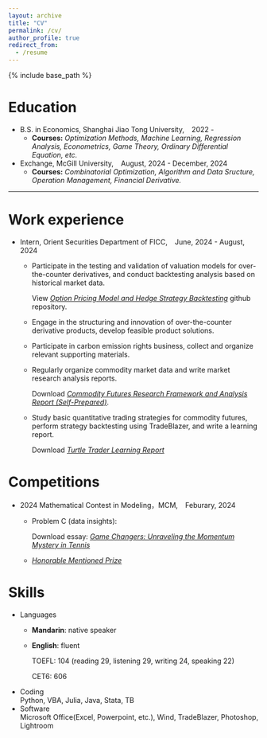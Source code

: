 ```yaml
---
layout: archive
title: "CV"
permalink: /cv/
author_profile: true
redirect_from:
  - /resume
---
```


{% include base_path %}

Education
======
* B.S. in Economics, Shanghai Jiao Tong University, &ensp; 2022 -
  * **Courses:** _Optimization Methods, Machine Learning, Regression Analysis, Econometrics, Game Theory, Ordinary Differential Equation, etc._
* Exchange, McGill University, &ensp; August, 2024 - December, 2024
  * **Courses:** _Combinatorial Optimization, Algorithm and Data Sructure, Operation Management, Financial Derivative._

---

Work experience
======
* Intern, Orient Securities Department of FICC, &ensp; June, 2024 - August, 2024
  * Participate in the testing and validation of valuation models for over-the-counter derivatives, and conduct backtesting analysis based on historical market data.

    View [_Option Pricing Model and Hedge Strategy Backtesting_](https://github.com/Sheng-Cheng-2004/Option-Hedge-Backtesting) github repository.
  * Engage in the structuring and innovation of over-the-counter derivative products, develop feasible product solutions.
  * Participate in carbon emission rights business, collect and organize relevant supporting materials.
  * Regularly organize commodity market data and write market research analysis reports.
 
    Download [_Commodity Futures Research Framework and Analysis Report (Self-Prepared)_](https://github.com/Sheng-Cheng-2004/Sheng-Cheng-2004.github.io/files/每周小结8.12（补充豆粕）.pdf).
    
  * Study basic quantitative trading strategies for commodity futures, perform strategy backtesting using TradeBlazer, and write a learning report.

    Download [_Turtle Trader Learning Report_](https://github.com/Sheng-Cheng-2004/Sheng-Cheng-2004.github.io/files/海龟交易法学习笔记（补充净值曲线和优化）.pdf)

Competitions
======
* 2024 Mathematical Contest in Modeling，MCM, &ensp; Feburary, 2024
  * Problem C (data insights):

    Download essay: [_Game Changers: Unraveling the Momentum Mystery in Tennis_](http://Sheng-Cheng-2004.github.io/files/mcm_thesis.pdf)
  
  * [_Honorable Mentioned Prize_](http://Sheng-Cheng-2004.github.io/files/H_prize.pdf)

Skills
======
* Languages
  * **Mandarin**: native speaker
  * **English**: fluent
    
    TOEFL: 104 (reading 29, listening 29, writing 24, speaking 22)
    
    CET6: 606
* Coding  
  Python, VBA, Julia, Java, Stata, TB
* Software  
  Microsoft Office(Excel, Powerpoint, etc.), Wind, TradeBlazer, Photoshop, Lightroom



